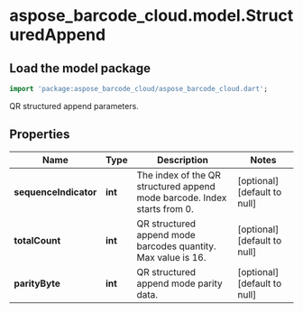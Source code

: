 # aspose_barcode_cloud.model.StructuredAppend

## Load the model package

```dart
import 'package:aspose_barcode_cloud/aspose_barcode_cloud.dart';
```
QR structured append parameters.

## Properties

Name | Type | Description | Notes
---- | ---- | ----------- | -----
**sequenceIndicator** | **int** | The index of the QR structured append mode barcode. Index starts from 0. | [optional] [default to null]
**totalCount** | **int** | QR structured append mode barcodes quantity. Max value is 16. | [optional] [default to null]
**parityByte** | **int** | QR structured append mode parity data. | [optional] [default to null]

